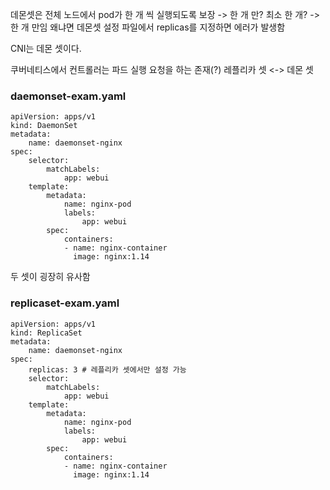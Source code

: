 데몬셋은 전체 노드에서 pod가 한 개 씩 실행되도록 보장 -> 한 개 만? 최소 한 개? -> 한 개 만임 왜냐면 데몬셋 설정 파일에서 replicas를 지정하면 에러가 발생함

CNI는 데몬 셋이다. 

쿠버네티스에서 컨트롤러는 파드 실행 요청을 하는 존재(?) 레플리카 셋 <-> 데몬 셋 

### daemonset-exam.yaml
```
apiVersion: apps/v1
kind: DaemonSet
metadata:
    name: daemonset-nginx
spec:
    selector:
        matchLabels:
            app: webui
    template:
        metadata:
            name: nginx-pod
            labels:
                app: webui
        spec:
            containers:
            - name: nginx-container
              image: nginx:1.14
```

두 셋이 굉장히 유사함

### replicaset-exam.yaml
```
apiVersion: apps/v1
kind: ReplicaSet
metadata:
    name: daemonset-nginx
spec:
    replicas: 3 # 레플리카 셋에서만 설정 가능
    selector:
        matchLabels:
            app: webui
    template:
        metadata:
            name: nginx-pod
            labels:
                app: webui
        spec:
            containers:
            - name: nginx-container
              image: nginx:1.14
```

